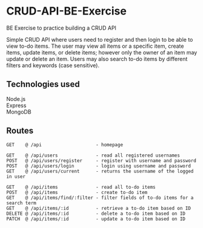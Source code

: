 # CRUD-API-BE-Exercise
BE Exercise to practice building a CRUD API 

Simple CRUD API where users need to register and then login to be able to view to-do items.
The user may view all items or a specific item, create items, update items, or delete items; however only the owner of an item may update or delete an item.
Users may also search to-do items by different filters and keywords (case sensitive).

## Technologies used  
Node.js  
Express  
MongoDB   

## Routes
```
GET    @ /api                    - homepage  
  
GET    @ /api/users              - read all registered usernames  
POST   @ /api/users/register     - register with username and password  
POST   @ /api/users/login        - login using username and password  
GET    @ /api/users/current      - returns the username of the logged in user  
  
GET    @ /api/items              - read all to-do items  
POST   @ /api/items              - create to-do item  
GET    @ /api/items/find/:filter - filter fields of to-do items for a search term  
GET    @ /api/items/:id          - retrieve a to-do item based on ID  
DELETE @ /api/items/:id          - delete a to-do item based on ID  
PATCH  @ /api/items/:id          - update a to-do item based on ID  
```
